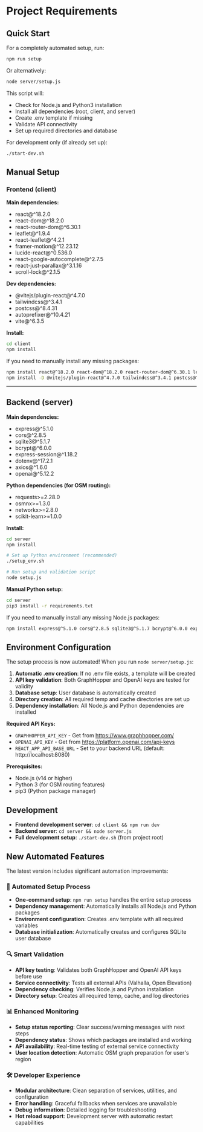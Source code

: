 # Project Requirements

## Quick Start

For a completely automated setup, run:
```sh
npm run setup
```

Or alternatively:
```sh
node server/setup.js
```

This script will:
- Check for Node.js and Python3 installation
- Install all dependencies (root, client, and server)
- Create .env template if missing
- Validate API connectivity
- Set up required directories and database

For development only (if already set up):
```sh
./start-dev.sh
```

## Manual Setup

### Frontend (client)

**Main dependencies:**
- react@^18.2.0
- react-dom@^18.2.0
- react-router-dom@^6.30.1
- leaflet@^1.9.4
- react-leaflet@^4.2.1
- framer-motion@^12.23.12
- lucide-react@^0.536.0
- react-google-autocomplete@^2.7.5
- react-just-parallax@^3.1.16
- scroll-lock@^2.1.5

**Dev dependencies:**
- @vitejs/plugin-react@^4.7.0
- tailwindcss@^3.4.1
- postcss@^8.4.31
- autoprefixer@^10.4.21
- vite@^6.3.5

**Install:**
```sh
cd client
npm install
```

If you need to manually install any missing packages:
```sh
npm install react@^18.2.0 react-dom@^18.2.0 react-router-dom@^6.30.1 leaflet@^1.9.4 react-leaflet@^4.2.1 framer-motion@^12.23.12 lucide-react@^0.536.0 react-google-autocomplete@^2.7.5 react-just-parallax@^3.1.16 scroll-lock@^2.1.5
npm install -D @vitejs/plugin-react@^4.7.0 tailwindcss@^3.4.1 postcss@^8.4.31 autoprefixer@^10.4.21 vite@^6.3.5
```

---

## Backend (server)

**Main dependencies:**
- express@^5.1.0
- cors@^2.8.5
- sqlite3@^5.1.7
- bcrypt@^6.0.0
- express-session@^1.18.2
- dotenv@^17.2.1
- axios@^1.6.0
- openai@^5.12.2

**Python dependencies (for OSM routing):**
- requests>=2.28.0
- osmnx>=1.3.0  
- networkx>=2.8.0
- scikit-learn>=1.0.0

**Install:**
```sh
cd server
npm install

# Set up Python environment (recommended)
./setup_env.sh

# Run setup and validation script
node setup.js
```

**Manual Python setup:**
```sh
cd server
pip3 install -r requirements.txt
```

If you need to manually install any missing Node.js packages:
```sh
npm install express@^5.1.0 cors@^2.8.5 sqlite3@^5.1.7 bcrypt@^6.0.0 express-session@^1.18.2 dotenv@^17.2.1 axios@^1.6.0 openai@^5.12.2
```

## Environment Configuration

The setup process is now automated! When you run `node server/setup.js`:

1. **Automatic .env creation**: If no .env file exists, a template will be created
2. **API key validation**: Both GraphHopper and OpenAI keys are tested for validity
3. **Database setup**: User database is automatically created
4. **Directory creation**: All required temp and cache directories are set up
5. **Dependency installation**: All Node.js and Python dependencies are installed

**Required API Keys:**
- `GRAPHHOPPER_API_KEY` - Get from https://www.graphhopper.com/
- `OPENAI_API_KEY` - Get from https://platform.openai.com/api-keys
- `REACT_APP_API_BASE_URL` - Set to your backend URL (default: http://localhost:8080)

**Prerequisites:**
- Node.js (v14 or higher)
- Python 3 (for OSM routing features)
- pip3 (Python package manager)

## Development

- **Frontend development server**: `cd client && npm run dev`
- **Backend server**: `cd server && node server.js`
- **Full development setup**: `./start-dev.sh` (from project root)

## New Automated Features

The latest version includes significant automation improvements:

### 🤖 Automated Setup Process
- **One-command setup**: `npm run setup` handles the entire setup process
- **Dependency management**: Automatically installs all Node.js and Python packages
- **Environment configuration**: Creates .env template with all required variables
- **Database initialization**: Automatically creates and configures SQLite user database

### 🔍 Smart Validation
- **API key testing**: Validates both GraphHopper and OpenAI API keys before use
- **Service connectivity**: Tests all external APIs (Valhalla, Open Elevation)
- **Dependency checking**: Verifies Node.js and Python installation
- **Directory setup**: Creates all required temp, cache, and log directories

### 📊 Enhanced Monitoring
- **Setup status reporting**: Clear success/warning messages with next steps
- **Dependency status**: Shows which packages are installed and working
- **API availability**: Real-time testing of external service connectivity
- **User location detection**: Automatic OSM graph preparation for user's region

### 🛠️ Developer Experience
- **Modular architecture**: Clean separation of services, utilities, and configuration
- **Error handling**: Graceful fallbacks when services are unavailable
- **Debug information**: Detailed logging for troubleshooting
- **Hot reload support**: Development server with automatic restart capabilities